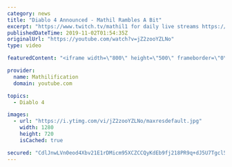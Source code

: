 ```yaml
---
category: news
title: "Diablo 4 Announced - Mathil Rambles A Bit"
excerpt: "https://www.twitch.tv/mathil1 for daily live streams https://twitter.com/MathilExists https://www.instagram.com/mathilexists/ ..."
publishedDateTime: 2019-11-02T01:54:35Z
originalUrl: "https://youtube.com/watch?v=jZ2zooYZLNo"
type: video

featuredContent: "<iframe width=\"800\" height=\"500\" frameborder=\"0\" src=\"https://www.youtube.com/embed/jZ2zooYZLNo\" allow=\"accelerometer; autoplay; encrypted-media; gyroscope; picture-in-picture\" allowfullscreen></iframe>"

provider:
  name: Mathilification
  domain: youtube.com

topics:
  - Diablo 4

images:
  - url: "https://i.ytimg.com/vi/jZ2zooYZLNo/maxresdefault.jpg"
    width: 1280
    height: 720
    isCached: true

secured: "CdlJnwLVn0eod4Xbv21E1rDMicm95XCZCCQyKdEb9fj218PR9q+dJ5U7Tgcl5JBKuaRzBsSLvlF/e5n/S/Twtiy45yRkeB0s8v+G/rVb2atv67wXa0FgGNZ8sGJ00Ne/nu63BaMhxTqlu/fnOFKY9x+veCChgUAyAQ7MpTU8pJi+pnGxI0U5cRCeC6gF6tA4xbkTJUheyP7DifMJt4JqEQS6NU67WhiRQ/I6e44QQa/A78fVzxWc2X+7eJpbAjtWw9WAU9UrNjcuVUpFhbwzHLkWCJm69fe8euLcOW5SC5okhZxAsycTdQcgpJhdPbM3BDHEdjsHiUmPGShsWyT/RXMb2ZjEwHwqEIDEc419vLQYFU6naivD0dcpOCp7bZY2u/EFhWXTw7Dav6ni6v++9RpGda334gK07XEPouUDhfp8VBurnRmoLF5PUhS1i7ea;C8xO/R/LhMkX+f2EW/OfPg=="
---
```


